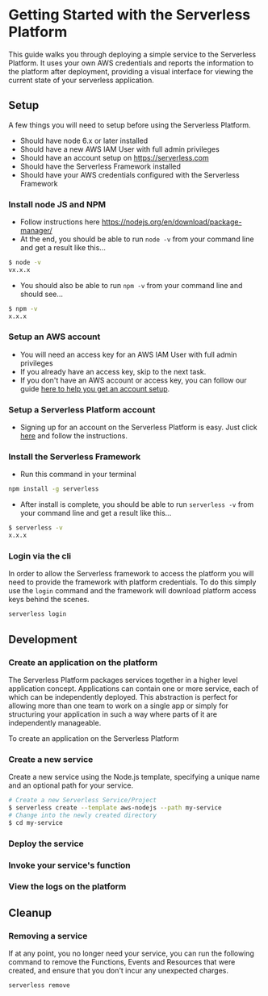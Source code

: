 # Getting Started with the Serverless Platform

This guide walks you through deploying a simple service to the Serverless Platform. It uses your own AWS credentials and reports the information to the platform after deployment, providing a visual interface for viewing the current state of your serverless application.


## Setup

A few things you will need to setup before using the Serverless Platform.
* Should have node 6.x or later installed
* Should have a new AWS IAM User with full admin privileges
* Should have an account setup on https://serverless.com
* Should have the Serverless Framework installed
* Should have your AWS credentials configured with the Serverless Framework

### Install node JS and NPM
* Follow instructions here https://nodejs.org/en/download/package-manager/
* At the end, you should be able to run `node -v` from your command line and get a result like this...
```sh
$ node -v
vx.x.x
```
* You should also be able to run `npm -v` from your command line and should see...
```sh
$ npm -v
x.x.x
```

### Setup an AWS account
* You will need an access key for an AWS IAM User with full admin privileges
* If you already have an access key, skip to the next task.
* If you don't have an AWS account or access key, you can follow our guide [here to help you get an account setup](./setup-aws-account.md).

### Setup a Serverless Platform account
* Signing up for an account on the Serverless Platform is easy. Just click [here](https://dashboard.serverless.com) and follow the instructions.

### Install the Serverless Framework
* Run this command in your terminal
```sh
npm install -g serverless
```
* After install is complete, you should be able to run `serverless -v` from your command line and get a result like this...
```sh
$ serverless -v
x.x.x
```

### Login via the cli

In order to allow the Serverless framework to access the platform you will need to provide the framework with platform credentials. To do this simply use the `login` command and the framework will download platform access keys behind the scenes.

```sh
serverless login
```


## Development

### Create an application on the platform

The Serverless Platform packages services together in a higher level application concept. Applications can contain one or more service, each of which can be independently deployed. This abstraction is perfect for allowing more than one team to work on a single app or simply for structuring your application in such a way where parts of it are independently manageable.

To create an application on the Serverless Platform

### Create a new service

Create a new service using the Node.js template, specifying a unique name and an optional path for your service.

```sh
# Create a new Serverless Service/Project
$ serverless create --template aws-nodejs --path my-service
# Change into the newly created directory
$ cd my-service
```


### Deploy the service

### Invoke your service's function

### View the logs on the platform


## Cleanup

### Removing a service

If at any point, you no longer need your service, you can run the following command to remove the Functions, Events and Resources that were created, and ensure that you don't incur any unexpected charges.

```sh
serverless remove
```
